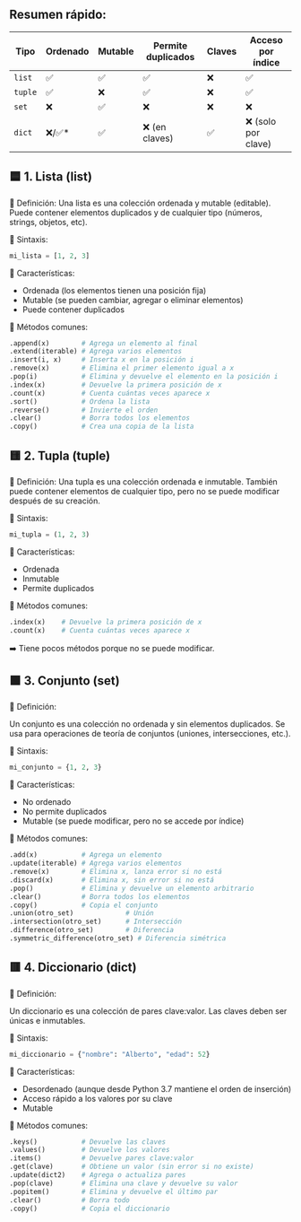 ## Resumen rápido:   

| Tipo    | Ordenado | Mutable | Permite duplicados | Claves | Acceso por índice  |
| ------- | -------- | ------- | ------------------ | ------ | ------------------ |
| `list`  | ✅        | ✅       | ✅                  | ❌      | ✅                  |
| `tuple` | ✅        | ❌       | ✅                  | ❌      | ✅                  |
| `set`   | ❌        | ✅       | ❌                  | ❌      | ❌                  |
| `dict`  | ❌/✅\*    | ✅       | ❌ (en claves)      | ✅      | ❌ (solo por clave) |



## 🟦 1. Lista (list)   

📌 Definición:
Una lista es una colección ordenada y mutable (editable). Puede contener elementos duplicados y de cualquier tipo (números, strings, objetos, etc).

📌 Sintaxis:

```python
mi_lista = [1, 2, 3]
```

📌 Características:

* Ordenada (los elementos tienen una posición fija)
* Mutable (se pueden cambiar, agregar o eliminar elementos)
* Puede contener duplicados

📌 Métodos comunes:

```python
.append(x)        # Agrega un elemento al final
.extend(iterable) # Agrega varios elementos
.insert(i, x)     # Inserta x en la posición i
.remove(x)        # Elimina el primer elemento igual a x
.pop(i)           # Elimina y devuelve el elemento en la posición i
.index(x)         # Devuelve la primera posición de x
.count(x)         # Cuenta cuántas veces aparece x
.sort()           # Ordena la lista
.reverse()        # Invierte el orden
.clear()          # Borra todos los elementos
.copy()           # Crea una copia de la lista
```

## 🟨 2. Tupla (tuple)   

📌 Definición:
Una tupla es una colección ordenada e inmutable. También puede contener elementos de cualquier tipo, pero no se puede modificar después de su creación.

📌 Sintaxis:

```python
mi_tupla = (1, 2, 3)
```

📌 Características:

* Ordenada
* Inmutable
* Permite duplicados

📌 Métodos comunes:

```python
.index(x)    # Devuelve la primera posición de x
.count(x)    # Cuenta cuántas veces aparece x
```

➡️ Tiene pocos métodos porque no se puede modificar.

## 🟩 3. Conjunto (set)   

📌 Definición:   

Un conjunto es una colección no ordenada y sin elementos duplicados. Se usa para operaciones de teoría de conjuntos (uniones, intersecciones, etc.).

📌 Sintaxis:

```python
mi_conjunto = {1, 2, 3}
```

📌 Características:

* No ordenado
* No permite duplicados
* Mutable (se puede modificar, pero no se accede por índice)

📌 Métodos comunes:

```python
.add(x)           # Agrega un elemento
.update(iterable) # Agrega varios elementos
.remove(x)        # Elimina x, lanza error si no está
.discard(x)       # Elimina x, sin error si no está
.pop()            # Elimina y devuelve un elemento arbitrario
.clear()          # Borra todos los elementos
.copy()           # Copia el conjunto
.union(otro_set)             # Unión
.intersection(otro_set)      # Intersección
.difference(otro_set)        # Diferencia
.symmetric_difference(otro_set) # Diferencia simétrica
```

## 🟥 4. Diccionario (dict)   

📌 Definición:   

Un diccionario es una colección de pares clave:valor. Las claves deben ser únicas e inmutables.

📌 Sintaxis:

```python
mi_diccionario = {"nombre": "Alberto", "edad": 52}
```

📌 Características:

* Desordenado (aunque desde Python 3.7 mantiene el orden de inserción)
* Acceso rápido a los valores por su clave
* Mutable

📌 Métodos comunes:

```python
.keys()           # Devuelve las claves
.values()         # Devuelve los valores
.items()          # Devuelve pares clave:valor
.get(clave)       # Obtiene un valor (sin error si no existe)
.update(dict2)    # Agrega o actualiza pares
.pop(clave)       # Elimina una clave y devuelve su valor
.popitem()        # Elimina y devuelve el último par
.clear()          # Borra todo
.copy()           # Copia el diccionario
```
